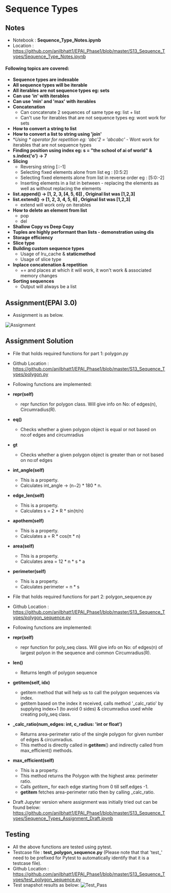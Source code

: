 # Sequence Types

## Notes
- Notebook : **Sequence_Type_Notes.ipynb**
- Location : https://github.com/anilbhatt1/EPAI_Phase1/blob/master/S13_Sequence_Types/Sequence_Type_Notes.ipynb
#### Following topics are covered:
- **Sequence types are indexable**
- **All sequence types will be iterable**
- **All iterables are not sequence types eg: sets**
- **Can use 'in' with iterables**
- **Can use 'min' and 'max' with iterables**
- **Concatenation**
    - Can concatenate 2 sequences of same type eg: list + list
    - Can't use for iterables that are not sequence types eg: wont work for sets
- **How to convert a string to list**
- **How to convert a list to string using 'join'**
- **Using * operator for repetition eg: 'abc'*2 = 'abcabc'** - Wont work for iterables that are not sequence types
- **Finding position using index eg: s = "the school of ai of world" & s.index('o') -> 7**
- **Slicing**
    - Reversing string [::-1]
    - Selecting fixed elements alone from list eg : [0:5:2]
    - Selecting fixed elements alone from list in reverse order eg : [5:0:-2]
    - Inserting elements in a list in between - replacing the elements as well as without replacing the elements
- **list.append() -> [1, 2, 3, [4, 5, 6]] , Original list was [1,2,3]**
- **list.extend() -> [1, 2, 3, 4, 5, 6] , Original list was [1,2,3]**
    - extend will work only on iterables
- **How to delete an element from list**
    - pop
    - del
- **Shallow Copy vs Deep Copy**
- **Tuples are highly performant than lists - demonstration using dis**
- **Storage efficiency**
- **Slice type**
- **Building custom sequence types**
    - Usage of lru_cache & **staticmethod**
    - Usage of slice type
- **Inplace concatenation & repetition**
    - += and places at which it will work, it won't work & associated memory changes
- **Sorting sequences**
    - Output will always be a list

## Assignment(EPAI 3.0)

- Assignment is as below.

![Assignment](https://github.com/anilbhatt1/EPAI_Phase1/blob/master/S13_Sequence_Types/Assignment.png)

## Assignment Solution

- File that holds required functions for part 1: polygon.py
- Github Location : https://github.com/anilbhatt1/EPAI_Phase1/blob/master/S13_Sequence_Types/polygon.py
- Following functions are implemented:
- **__repr__(self)**
    - repr function for polygon class. Will give info on No: of edges(n), Circumradius(R).
- **__eq__()**
    - Checks whether a given polygon object is equal or not based on no:of edges and circumradius
- **__gt__**
    - Checks whether a given polygon object is greater than or not based on no:of edges
- **int_angle(self)**
    - This is a property.
    - Calculates int_angle -> (n−2) * 180 * n.
- **edge_len(self)**
    - This is a property.
    - Calculates s = 2 * R * sin(π/n)
- **apothem(self)**
    - This is a property.
    - Calculates a = R * cos(π * n)
- **area(self)**
    - This is a property.
    - Calculates area = 12 * n * s * a
- **perimeter(self)**
    - This is a property.
    - Calculates perimeter = n * s

- File that holds required functions for part 2: polygon_sequence.py
- Github Location : https://github.com/anilbhatt1/EPAI_Phase1/blob/master/S13_Sequence_Types/polygon_sequence.py
- Following functions are implemented:
- **__repr__(self)**
    - repr function for poly_seq class. Will give info on No: of edges(n) of largest polyon in the sequence and common Circumradius(R).
- **__len__()**
    - Returns length of polygon sequence
- **__getitem__(self, idx)**
    - getitem method that will help us to call the polygon sequences via index.
    - getitem based on the index it received, calls method '_calc_ratio' by supplying index+1 (to avoid 0 sides) & circumradius used while creating poly_seq class.
- **_calc_ratio(num_edges: int, c_radius: 'int or float')**
    - Returns area-perimeter ratio of the single polygon for given number of edges & circumradius.
    - This method is directly called in __getitem__() and indirectly called from max_efficient() methods.    
- **max_efficient(self)**
    - This is a property.
    - This method returns the Polygon with the highest area: perimeter ratio.
    - Calls _getitem__ for each edge starting from 0 till self.edges -1.
    - __getitem__ fetches area-perimeter ratio then by calling _calc_ratio.

- Draft Jupyter version where assignment was initially tried out can be found below:
https://github.com/anilbhatt1/EPAI_Phase1/blob/master/S13_Sequence_Types/Sequence_Types_Assignment_Draft.ipynb

## Testing
- All the above functions are tested using pytest.
- Testcase file : **test_polygon_sequence.py** (Please note that that 'test_' need to be prefixed for Pytest to automatically identify that it is a testcase file).
- Github Location : https://github.com/anilbhatt1/EPAI_Phase1/blob/master/S13_Sequence_Types/test_polygon_sequence.py
- Test snapshot results as below:
![Test_Pass](https://github.com/anilbhatt1/EPAI_Phase1/blob/master/S13_Sequence_Types/Test_Passed_Snapshot_New.png)
